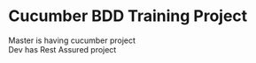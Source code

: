 # Cucumber BDD Training Project

Master is having cucumber project     
Dev has Rest Assured project

